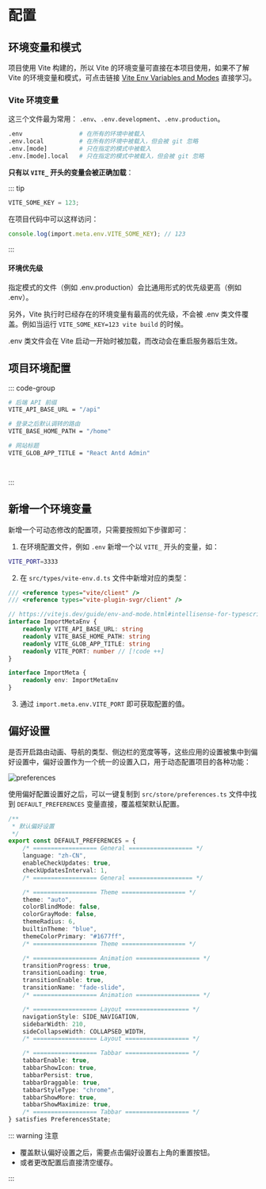 # 配置

## 环境变量和模式

项目使用 Vite 构建的，所以 Vite 的环境变量可直接在本项目使用，如果不了解 Vite 的环境变量和模式，可点击链接 [Vite Env Variables and Modes](https://vitejs.dev/guide/env-and-mode.html) 直接学习。

### Vite 环境变量

这三个文件最为常用： `.env`、`.env.development`、`.env.production`。

```bash
.env                # 在所有的环境中被载入
.env.local          # 在所有的环境中被载入，但会被 git 忽略
.env.[mode]         # 只在指定的模式中被载入
.env.[mode].local   # 只在指定的模式中被载入，但会被 git 忽略
```

**只有以 `VITE_` 开头的变量会被正确加载**：

::: tip

```ts
VITE_SOME_KEY = 123;
```

在项目代码中可以这样访问：

```ts
console.log(import.meta.env.VITE_SOME_KEY); // 123
```

:::

#### 环境优先级

指定模式的文件（例如 .env.production）会比通用形式的优先级更高（例如 .env）。

另外，Vite 执行时已经存在的环境变量有最高的优先级，不会被 .env 类文件覆盖。例如当运行 `VITE_SOME_KEY=123 vite build` 的时候。

.env 类文件会在 Vite 启动一开始时被加载，而改动会在重启服务器后生效。

## 项目环境配置

::: code-group

```bash [.env]
# 后端 API 前缀
VITE_API_BASE_URL = "/api"

# 登录之后默认调转的路由
VITE_BASE_HOME_PATH = "/home"

# 网站标题
VITE_GLOB_APP_TITLE = "React Antd Admin"

```

```bash [.env.development]

```

```bash [.env.production]

```

:::

## 新增一个环境变量

新增一个可动态修改的配置项，只需要按照如下步骤即可：

1. 在环境配置文件，例如 `.env` 新增一个以 `VITE_` 开头的变量，如：

```bash
VITE_PORT=3333
```

2. 在 `src/types/vite-env.d.ts` 文件中新增对应的类型：

```ts
/// <reference types="vite/client" />
/// <reference types="vite-plugin-svgr/client" />

// https://vitejs.dev/guide/env-and-mode.html#intellisense-for-typescript
interface ImportMetaEnv {
	readonly VITE_API_BASE_URL: string
	readonly VITE_BASE_HOME_PATH: string
	readonly VITE_GLOB_APP_TITLE: string
	readonly VITE_PORT: number // [!code ++]
}

interface ImportMeta {
	readonly env: ImportMetaEnv
}
```

3. 通过 `import.meta.env.VITE_PORT` 即可获取配置的值。

## 偏好设置

是否开启路由动画、导航的类型、侧边栏的宽度等等，这些应用的设置被集中到偏好设置中，偏好设置作为一个统一的设置入口，用于动态配置项目的各种功能：

![preferences](/guide/preferences.png)

使用偏好配置设置好之后，可以一键复制到 `src/store/preferences.ts` 文件中找到 `DEFAULT_PREFERENCES` 变量直接，覆盖框架默认配置。

```ts
/**
 * 默认偏好设置
 */
export const DEFAULT_PREFERENCES = {
	/* ================== General ================== */
	language: "zh-CN",
	enableCheckUpdates: true,
	checkUpdatesInterval: 1,
	/* ================== General ================== */

	/* ================== Theme ================== */
	theme: "auto",
	colorBlindMode: false,
	colorGrayMode: false,
	themeRadius: 6,
	builtinTheme: "blue",
	themeColorPrimary: "#1677ff",
	/* ================== Theme ================== */

	/* ================== Animation ================== */
	transitionProgress: true,
	transitionLoading: true,
	transitionEnable: true,
	transitionName: "fade-slide",
	/* ================== Animation ================== */

	/* ================== Layout ================== */
	navigationStyle: SIDE_NAVIGATION,
	sidebarWidth: 210,
	sideCollapseWidth: COLLAPSED_WIDTH,
	/* ================== Layout ================== */

	/* ================== Tabbar ================== */
	tabbarEnable: true,
	tabbarShowIcon: true,
	tabbarPersist: true,
	tabbarDraggable: true,
	tabbarStyleType: "chrome",
	tabbarShowMore: true,
	tabbarShowMaximize: true,
	/* ================== Tabbar ================== */
} satisfies PreferencesState;
```

::: warning 注意

- 覆盖默认偏好设置之后，需要点击偏好设置右上角的重置按钮。
- 或者更改配置后直接清空缓存。

:::
